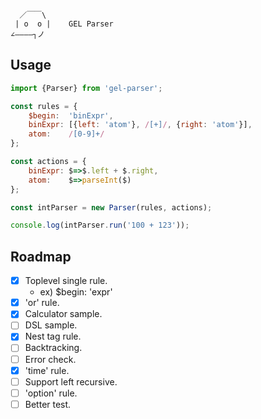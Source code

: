       ／￣￣\
     | o  o |    GEL Parser
    ∠――――┐ノ

Usage        
----

```js
import {Parser} from 'gel-parser';

const rules = {
    $begin:  'binExpr',
    binExpr: [{left: 'atom'}, /[+]/, {right: 'atom'}],
    atom:    /[0-9]+/
};

const actions = {
    binExpr: $=>$.left + $.right,
    atom:    $=>parseInt($)
};

const intParser = new Parser(rules, actions);

console.log(intParser.run('100 + 123'));
```

Roadmap
----

- [x] Toplevel single rule.
  - ex) $begin: 'expr'
- [x] 'or' rule.
- [x] Calculator sample.
- [ ] DSL sample.
- [x] Nest tag rule. 
- [ ] Backtracking.
- [ ] Error check.
- [x] 'time' rule.
- [ ] Support left recursive.
- [ ] 'option' rule.
- [ ] Better test.
